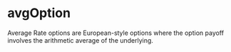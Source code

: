# avgOption
Average Rate options are European-style options where the option payoff involves the arithmetic average of the underlying.
